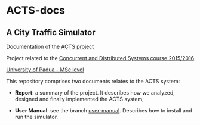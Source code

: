 # ACTS-docs
## A City Traffic Simulator

Documentation of the [ACTS project](https://github.com/StefanoMunari/acts)

Project related to the [Concurrent and Distributed Systems course 2015/2016](http://www.math.unipd.it/~tullio/SCD/2015/)

[University of Padua - MSc level](http://informatica.math.unipd.it/laureamagistrale/indexen.html)

This repository comprises two documents relates to the ACTS system:

* __Report__: a summary of the project. It describes how we analyzed,
designed and finally implemented the ACTS system;

* __User Manual__: see the branch [user-manual](https://github.com/StefanoMunari/acts-docs/tree/user-manual). Describes how to install and run the simulator.
